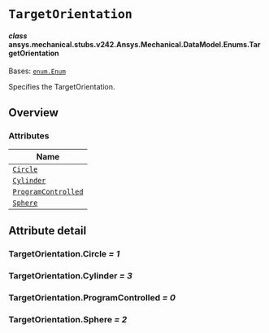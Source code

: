 # `TargetOrientation`

<a id="ansys.mechanical.stubs.v242.Ansys.Mechanical.DataModel.Enums.TargetOrientation"></a>

#### *class* ansys.mechanical.stubs.v242.Ansys.Mechanical.DataModel.Enums.TargetOrientation

Bases: [`enum.Enum`](https://docs.python.org/3/library/enum.html#enum.Enum)

Specifies the TargetOrientation.

<!-- !! processed by numpydoc !! -->

<a id="overview"></a>

## Overview

### Attributes

| Name |
| -------------------------------------------------------------------------------------------------------------------------------------- |
| [`Circle`](#TargetOrientation.Circle) |
| [`Cylinder`](#TargetOrientation.Cylinder) |
| [`ProgramControlled`](#TargetOrientation.ProgramControlled) |
| [`Sphere`](#TargetOrientation.Sphere) |

<a id="attribute-detail"></a>

## Attribute detail

<a id="TargetOrientation.Circle"></a>

### TargetOrientation.Circle *= 1*

<a id="TargetOrientation.Cylinder"></a>

### TargetOrientation.Cylinder *= 3*

<a id="TargetOrientation.ProgramControlled"></a>

### TargetOrientation.ProgramControlled *= 0*

<a id="TargetOrientation.Sphere"></a>

### TargetOrientation.Sphere *= 2*


